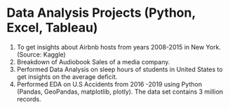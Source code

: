 # Data Analysis Projects (Python, Excel, Tableau)
1. To get insights about Airbnb hosts from years 2008-2015 in New York. (Source: Kaggle)
2. Breakdown of Audiobook Sales of a media company.
3. Performed Data Analysis on sleep hours of students in United States to get insights on the average deficit.
4. Performed EDA on U.S Accidents from 2016 -2019 using Python (Pandas, GeoPandas, matplotlib, plotly). The data set contains 3 million records.

